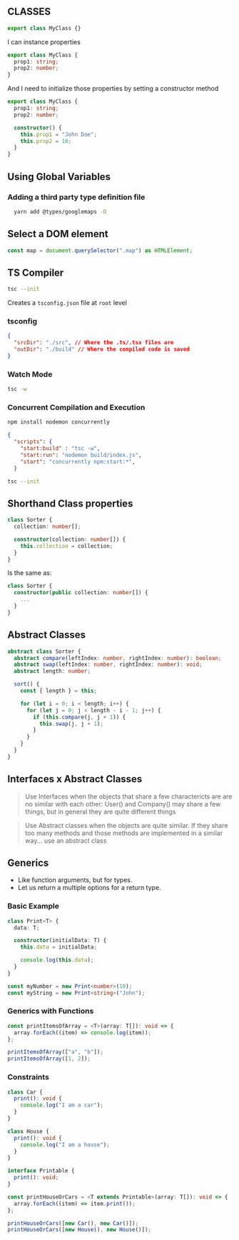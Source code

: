 ## CLASSES

```ts
export class MyClass {}
```

I can instance properties

```ts
export class MyClass {
  prop1: string;
  prop2: number;
}
```

And I need to initialize those properties by setting a constructor method

```ts
export class MyClass {
  prop1: string;
  prop2: number;

  constructor() {
    this.prop1 = "John Doe";
    this.prop2 = 10;
  }
}
```

## Using Global Variables

### Adding a third party type definition file

```bash
  yarn add @types/googlemaps -D
```

## Select a DOM element

```ts
const map = document.querySelector(".map") as HTMLElement;
```

## TS Compiler

```bash
tsc --init
```

Creates a `tsconfig.json` file at `root` level

### tsconfig

```json
{
  "srcDir": "./src", // Where the .ts/.tsx files are
  "outDir": "./build" // Where the compiled code is saved
}
```

### Watch Mode

```bash
tsc -w
```

### Concurrent Compilation and Execution

```bash
npm install nodemon concurrently
```

```json
{
  "scripts": {
    "start:build" : "tsc -w",
    "start:run": "nodemon build/index.js",
    "start": "concurrently npm:start:*",
  }
```

```bash
tsc --init
```

## Shorthand Class properties

```ts
class Sorter {
  collection: number[];

  constructor(collection: number[]) {
    this.collection = collection;
  }
}
```

Is the same as:

```ts
class Sorter {
  constructor(public collection: number[]) {
    ...
  }
}
```

## Abstract Classes

```ts
abstract class Sorter {
  abstract compare(leftIndex: number, rightIndex: number): boolean;
  abstract swap(leftIndex: number, rightIndex: number): void;
  abstract length: number;

  sort() {
    const { length } = this;

    for (let i = 0; i < length; i++) {
      for (let j = 0; j < length - i - 1; j++) {
        if (this.compare(j, j + 1)) {
          this.swap(j, j + 1);
        }
      }
    }
  }
}
```

## Interfaces x Abstract Classes

> Use Interfaces when the objects that share a few charactericts are are no similar with each other: User() and Company() may share a few things, but in general they are quite different things

> Use Abstract classes when the objects are quite similar. If they share too many methods and those methods are implemented in a similar way... use an abstract class

## Generics

- Like function arguments, but for types.
- Let us return a multiple options for a return type.

### Basic Example

```ts
class Print<T> {
  data: T;

  constructor(initialData: T) {
    this.data = initialData;

    console.log(this.data);
  }
}

const myNumber = new Print<number>(10);
const myString = new Print<string>("John");
```

### Generics with Functions

```ts
const printItemsOfArray = <T>(array: T[]): void => {
  array.forEach((item) => console.log(item));
};

printItemsOfArray(["a", "b"]);
printItemsOfArray([1, 2]);
```

### Constraints

```ts
class Car {
  print(): void {
    console.log("I am a car");
  }
}

class House {
  print(): void {
    console.log("I am a house");
  }
}

interface Printable {
  print(): void;
}

const printHouseOrCars = <T extends Printable>(array: T[]): void => {
  array.forEach((item) => item.print());
};

printHouseOrCars([new Car(), new Car()]);
printHouseOrCars([new House(), new House()]);
```
